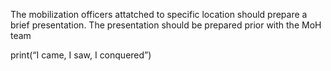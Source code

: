 The mobilization officers attatched to specific location should prepare a brief presentation.
The presentation should be prepared prior with the MoH team

 print(“I came, I saw, I conquered”)
